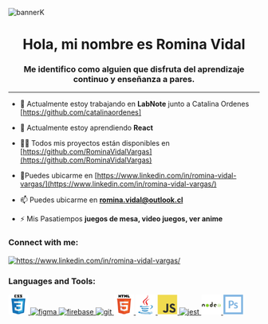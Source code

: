 ![bannerK](https://user-images.githubusercontent.com/114014708/217295015-452d3452-0792-4e13-9232-726c12c6fcc2.jpg)
<h1 align="center">Hola, mi nombre es Romina Vidal</h1>
<h3 align="center">Me identifico como alguien que disfruta del aprendizaje continuo y enseñanza a pares.</h3><hr>

- 🔭 Actualmente estoy trabajando en **LabNote** junto a Catalina Ordenes [https://github.com/catalinaordenes]

- 🌱 Actualmente estoy aprendiendo **React**

- 👨‍💻 Todos mis proyectos están disponibles en [https://github.com/RominaVidalVargas](https://github.com/RominaVidalVargas)

- 📝Puedes ubicarme en [https://www.linkedin.com/in/romina-vidal-vargas/](https://www.linkedin.com/in/romina-vidal-vargas/)

- 📫 Puedes ubicarme en **romina.vidal@outlook.cl**

- ⚡ Mis Pasatiempos **juegos de mesa, video juegos, ver anime**

<h3 align="left">Connect with me:</h3>
<p align="left">
<a href="https://linkedin.com/in/https://www.linkedin.com/in/romina-vidal-vargas/" target="blank"><img align="center" src="https://raw.githubusercontent.com/rahuldkjain/github-profile-readme-generator/master/src/images/icons/Social/linked-in-alt.svg" alt="https://www.linkedin.com/in/romina-vidal-vargas/" height="30" width="40" /></a>
</p>

<h3 align="left">Languages and Tools:</h3>
<p align="left"> <a href="https://www.w3schools.com/css/" target="_blank" rel="noreferrer"> <img src="https://raw.githubusercontent.com/devicons/devicon/master/icons/css3/css3-original-wordmark.svg" alt="css3" width="40" height="40"/> </a> <a href="https://www.figma.com/" target="_blank" rel="noreferrer"> <img src="https://www.vectorlogo.zone/logos/figma/figma-icon.svg" alt="figma" width="40" height="40"/> </a> <a href="https://firebase.google.com/" target="_blank" rel="noreferrer"> <img src="https://www.vectorlogo.zone/logos/firebase/firebase-icon.svg" alt="firebase" width="40" height="40"/> </a> <a href="https://git-scm.com/" target="_blank" rel="noreferrer"> <img src="https://www.vectorlogo.zone/logos/git-scm/git-scm-icon.svg" alt="git" width="40" height="40"/> </a> <a href="https://www.w3.org/html/" target="_blank" rel="noreferrer"> <img src="https://raw.githubusercontent.com/devicons/devicon/master/icons/html5/html5-original-wordmark.svg" alt="html5" width="40" height="40"/> </a> <a href="https://www.java.com" target="_blank" rel="noreferrer"> <img src="https://raw.githubusercontent.com/devicons/devicon/master/icons/java/java-original.svg" alt="java" width="40" height="40"/> </a> <a href="https://developer.mozilla.org/en-US/docs/Web/JavaScript" target="_blank" rel="noreferrer"> <img src="https://raw.githubusercontent.com/devicons/devicon/master/icons/javascript/javascript-original.svg" alt="javascript" width="40" height="40"/> </a> <a href="https://jestjs.io" target="_blank" rel="noreferrer"> <img src="https://www.vectorlogo.zone/logos/jestjsio/jestjsio-icon.svg" alt="jest" width="40" height="40"/> </a> <a href="https://nodejs.org" target="_blank" rel="noreferrer"> <img src="https://raw.githubusercontent.com/devicons/devicon/master/icons/nodejs/nodejs-original-wordmark.svg" alt="nodejs" width="40" height="40"/> </a> <a href="https://www.photoshop.com/en" target="_blank" rel="noreferrer"> <img src="https://raw.githubusercontent.com/devicons/devicon/master/icons/photoshop/photoshop-line.svg" alt="photoshop" width="40" height="40"/> </a> </p>
